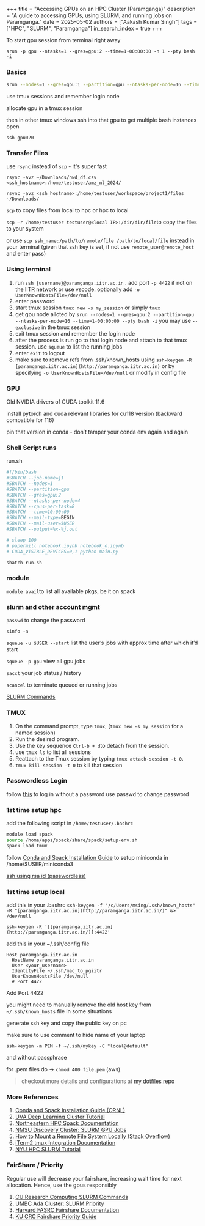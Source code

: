 +++
title = "Accessing GPUs on an HPC Cluster (Paramganga)"
description = "A guide to accessing GPUs, using SLURM, and running jobs on Paramganga."
date = 2025-05-02
authors = ["Aakash Kumar Singh"]
tags = ["HPC", "SLURM", "Paramganga"]
in_search_index = true
+++

To start gpu session from terminal right away

`srun -p gpu --ntasks=1 --gres=gpu:2 --time=1-00:00:00 -n 1 --pty bash -i`

### Basics

```bash
srun --nodes=1 --gres=gpu:1 --partition=gpu --ntasks-per-node=16 --time=1-00:00:00 --pty bash -i
```

use tmux sessions and remember login node

allocate gpu in a tmux session

then in other tmux windows ssh into that gpu to get multiple bash instances open

`ssh gpu020`

### Transfer Files

use `rsync` instead of `scp` - it's super fast

`rsync -avz ~/Downloads/hwd_df.csv <ssh_hostname>:/home/testuser/amz_ml_2024/`

`rsync -avz <ssh_hostname>:/home/testuser/workspace/project1/files ~/Downloads/`

`scp` to copy files from local to hpc or hpc to local

`scp –r /home/testuser testuser@<local IP>:/dir/dir/file`to copy the files to your system

or use `scp ssh_name:/path/to/remote/file /path/to/local/file` instead in your terminal (given that ssh key is set, if not use `remote_user@remote_host` and enter pass)

### Using terminal

1. run `ssh {username}@paramganga.iitr.ac.in` . add port `-p 4422` if not on the IITR network or use vscode. optionally add `-o UserKnownHostsFile=/dev/null`
2. enter password
3. start tmux session `tmux new -s my_session` or simply `tmux`
4. get gpu node alloted by `srun --nodes=1 --gres=gpu:2 --partition=gpu --ntasks-per-node=16 --time=1-00:00:00 --pty bash -i`  you may use `--exclusive` in the tmux session
5. exit tmux session and remember the login node
6. after the process is run go to that login node and attach to that tmux session. use `squeue` to list the running jobs
7. enter `exit` to logout
8. make sure to remove refs from .ssh/known_hosts using `ssh-keygen -R [paramganga.iitr.ac.in](http://paramganga.iitr.ac.in)` or by specifying `-o UserKnownHostsFile=/dev/null` or modify in config file

### GPU

Old NVIDIA drivers of CUDA toolkit 11.6

install pytorch and cuda relevant libraries for cu118 version (backward compatible for 116)

pin that version in conda - don’t tamper your conda env again and again

### Shell Script runs

run.sh

```bash
#!/bin/bash
#SBATCH --job-name=j1
#SBATCH --nodes=1
#SBATCH --partition=gpu
#SBATCH --gres=gpu:2
#SBATCH --ntasks-per-node=4
#SBATCH --cpus-per-task=8
#SBATCH --time=10:00:00
#SBATCH --mail-type=BEGIN
#SBATCH --mail-user=$USER
#SBATCH --output=%x-%j.out

# sleep 100
# papermill notebook.ipynb notebook_o.ipynb
# CUDA_VISIBLE_DEVICES=0,1 python main.py
```

`sbatch run.sh`

### module

`module avail`to list all available pkgs, be it on spack

### slurm and other account mgmt

`passwd` to change the password

`sinfo -a`

`squeue -u $USER --start` list the user’s jobs with approx time after which it’d start

`squeue -p gpu` view all gpu jobs

`sacct` your job status / history

`scancel` to terminate queued or running jobs

[SLURM Commands](https://curc.readthedocs.io/en/latest/running-jobs/slurm-commands.html)

### TMUX

1. On the command prompt, type `tmux`, (`tmux new -s my_session` for a named session)
2. Run the desired program.
3. Use the key sequence `Ctrl-b + d`to detach from the session.
4. use `tmux ls` to list all sessions
5. Reattach to the Tmux session by typing `tmux attach-session -t 0`.
6. `tmux kill-session -t 0` to kill that session


### Passwordless Login

follow [this](https://wynton.ucsf.edu/hpc/howto/log-in-without-pwd.html) to log in without a password
use passwd to change password

### 1st time setup hpc

add the following script in `/home/testuser/.bashrc`

```bash
module load spack
source /home/apps/spack/share/spack/setup-env.sh
spack load tmux
```

follow [Conda and Spack Installation Guide](https://docs.excl.ornl.gov/quick-start-guides/conda-and-spack-installation) to setup miniconda in /home/$USER/miniconda3

[ssh using rsa id (passwordless)](https://wynton.ucsf.edu/hpc/howto/log-in-without-pwd.html)

### 1st time setup local

add this in your .bashrc `ssh-keygen -f "/c/Users/msing/.ssh/known_hosts" -R "[paramganga.iitr.ac.in](http://paramganga.iitr.ac.in/)" &> /dev/null`

`ssh-keygen -R '[[paramganga.iitr.ac.in](http://paramganga.iitr.ac.in/)]:4422'`

add this in your ~/.ssh/config file

```bash,name=~/.ssh/config
Host paramganga.iitr.ac.in
  HostName paramganga.iitr.ac.in
  User <your_username>
  IdentityFile ~/.ssh/mac_to_pgiitr
  UserKnownHostsFile /dev/null
  # Port 4422
```

Add Port 4422 

you might need to manually remove the old host key from `~/.ssh/known_hosts` file in some situations

generate ssh key and copy the public key on pc

make sure to use comment to hide name of your laptop

`ssh-keygen -m PEM -f ~/.ssh/mykey -C "local@default"`

and without passphrase

for .pem files do → `chmod 400 file.pem`  (aws)



> checkout more details and configurations at [my dotfiles repo](https://github.com/aakashks/dotfiles)

### More References

1. [Conda and Spack Installation Guide (ORNL)](https://docs.excl.ornl.gov/quick-start-guides/conda-and-spack-installation)
2. [UVA Deep Learning Cluster Tutorial](https://uvadlc-notebooks.readthedocs.io/en/latest/tutorial_notebooks/tutorial1/Lisa_Cluster.html)
3. [Northeastern HPC Spack Documentation](https://rc-docs.northeastern.edu/en/latest/software/packagemanagers/spack.html)
4. [NMSU Discovery Cluster: SLURM GPU Jobs](https://hpc.nmsu.edu/discovery/slurm/gpu-jobs/)
5. [How to Mount a Remote File System Locally (Stack Overflow)](https://stackoverflow.com/questions/3407287/how-do-you-edit-files-over-ssh)
6. [iTerm2 tmux Integration Documentation](https://iterm2.com/documentation-tmux-integration.html)
7. [NYU HPC SLURM Tutorial](https://sites.google.com/nyu.edu/nyu-hpc/training-support/tutorials/slurm-tutorial)

### FairShare / Priority

Regular use will decrease your fairshare, increasing wait time for next allocation. Hence, use the gpus responsibly

1. [CU Research Computing SLURM Commands](https://curc.readthedocs.io/en/latest/running-jobs/slurm-commands.html)
2. [UMBC Ada Cluster: SLURM Priority](https://hpcf.umbc.edu/ada/slurm/priority/)
3. [Harvard FASRC Fairshare Documentation](https://docs.rc.fas.harvard.edu/kb/fairshare/)
4. [KU CRC Fairshare Priority Guide](https://docs.crc.ku.edu/how-to/fairshare-priority/)
